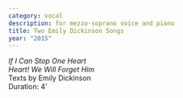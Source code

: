 ```yaml
---
category: vocal
description: for mezzo-soprano voice and piano
title: Two Emily Dickinson Songs
year: "2015"
---
```


_If I Can Stop One Heart_\
_Heart! We Will Forget Him_\
Texts by Emily Dickinson\
Duration: 4’\
<br>
